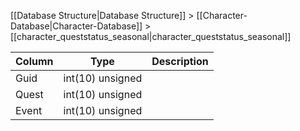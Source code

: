 [[Database Structure|Database Structure]] > [[Character-Database|Character-Database]] > [[character_queststatus_seasonal|character_queststatus_seasonal]]

Column | Type | Description
--- | --- | ---
Guid | int(10) unsigned | 
Quest | int(10) unsigned | 
Event | int(10) unsigned | 
